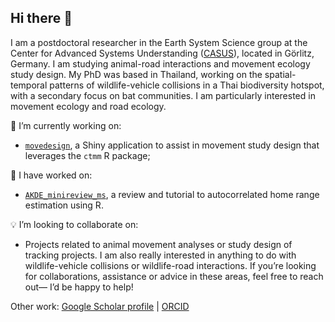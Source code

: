 
## Hi there 👋

I am a postdoctoral researcher in the Earth System Science group at the Center for Advanced Systems Understanding ([CASUS](https://www.casus.science/)), located in Görlitz, Germany. I am studying animal-road interactions and movement ecology study design. My PhD was based in Thailand, working on the spatial-temporal patterns of wildlife-vehicle collisions in a Thai biodiversity hotspot, with a secondary focus on bat communities. I am particularly interested in movement ecology and road ecology.

🚧 I’m currently working on:
  - [`movedesign`](https://github.com/ecoisilva/movedesign), a Shiny application to assist in movement study design that leverages the `ctmm` R package;

🔭 I have worked on:
  - [`AKDE_minireview_ms`](https://github.com/ecoisilva/AKDE_minireview), a review and tutorial to autocorrelated home range estimation using R.

💡 I’m looking to collaborate on:
  - Projects related to animal movement analyses or study design of tracking projects. I am also really interested in anything to do with wildlife-vehicle collisions or wildlife-road interactions. If you’re looking for collaborations, assistance or advice in these areas, feel free to reach out— I’d be happy to help!
  
Other work:
[Google Scholar profile](https://scholar.google.com/citations?hl=en&user=dRvr6IYAAAAJ&view_op=list_works&sortby=pubdate) | [ORCID](https://orcid.org/0000-0003-4850-6193)

<!--
- 🔭 I’m currently working on ...
- 🌱 I’m currently learning ...
- 👯 I’m looking to collaborate on ...
- 🤔 I’m looking for help with ...
- 💬 Ask me about ...
- 📫 How to reach me: ...
- 😄 Pronouns: ...
- ⚡ Fun fact: ...
-->
  